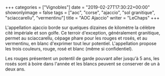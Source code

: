 +++
categories = ["Vignobles"]
date = "2019-02-27T17:30:22+00:00"
showonlyimage = false
tags = ["aoc", "corse", "ajaccio", "sol granitique", "sciaccarellu", "vermentinu"]
title = "AOC Ajaccio"
writer = "LeChaps"
+++

L'appellation ajaccio borde sur quelques dizaines de kilomètre la célèbre cité impériale et son golfe. Ce terroir d'exception, généralement granitique, permet au sciaccarellu, cépage phare pour les rouges et rosés, et au vermentinu, en blanc d'exprimer tout leur potentiel. L'appellation propose les trois couleurs, rouge, rosé et blanc (même si confidentiel).  

Les rouges présentent un potentil de garde pouvant aller jusqu'à 5 ans, les rosés sont à boire dans l'année et les blancs peuvent se conserver de un à deux ans.